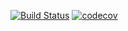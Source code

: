 [![Build Status](https://api.travis-ci.org/unige-pinfo-2018/PInfo1-backend.svg?branch=master)](https://api.travis-ci.org/unige-pinfo-2018/PInfo1-backend.svg?branch=master) [![codecov](https://codecov.io/gh/unige-pinfo-2018/PInfo1-backend/branch/master/graph/badge.svg)](https://codecov.io/gh/unige-pinfo-2018/PInfo1-backend)
